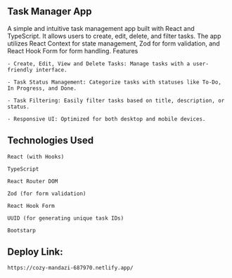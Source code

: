 ## Task Manager App

A simple and intuitive task management app built with React and TypeScript. It allows users to create, edit, delete, and filter tasks. The app utilizes React Context for state management, Zod for form validation, and React Hook Form for form handling.
Features

    - Create, Edit, View and Delete Tasks: Manage tasks with a user-friendly interface.

    - Task Status Management: Categorize tasks with statuses like To-Do, In Progress, and Done.

    - Task Filtering: Easily filter tasks based on title, description, or status.

    - Responsive UI: Optimized for both desktop and mobile devices.

## Technologies Used

    React (with Hooks)

    TypeScript

    React Router DOM

    Zod (for form validation)

    React Hook Form

    UUID (for generating unique task IDs)

    Bootstarp

## Deploy Link:

    https://cozy-mandazi-687970.netlify.app/
